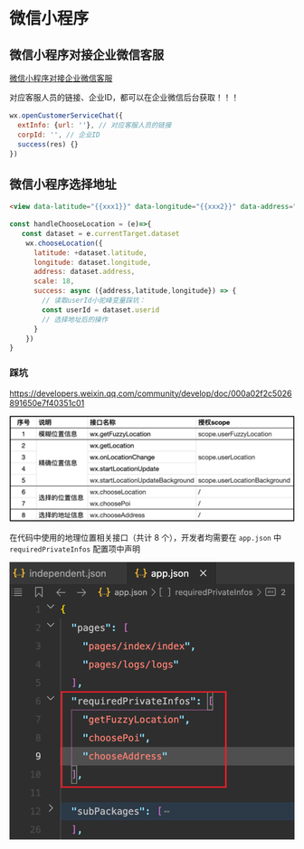 #  微信小程序

## 微信小程序对接企业微信客服

[微信小程序对接企业微信客服](https://developers.weixin.qq.com/community/develop/article/doc/00026676a30c2804cdbead76056413)

对应客服人员的链接、企业ID，都可以在企业微信后台获取！！！

```js
wx.openCustomerServiceChat({
  extInfo: {url: ''}, // 对应客服人员的链接
  corpId: '', // 企业ID
  success(res) {}
})

```

## 微信小程序选择地址


```html
<view data-latitude="{{xxx1}}" data-longitude="{{xxx2}}" data-address="{{xxx}}" data-userId="{{xxx}}" bindtap="handleChooseLocation"></view>
```

```js
const handleChooseLocation = (e)=>{
   const dataset = e.currentTarget.dataset
    wx.chooseLocation({
      latitude: +dataset.latitude,
      longitude: dataset.longitude,
      address: dataset.address,
      scale: 18,
      success: async ({address,latitude,longitude}) => {
        // 读取userId小驼峰变量踩坑：
        const userId = dataset.userid
        // 选择地址后的操作
      }
    })
}
```

### 踩坑

https://developers.weixin.qq.com/community/develop/doc/000a02f2c5026891650e7f40351c01

![alt text](image.png)

在代码中使用的地理位置相关接口（共计 8 个），开发者均需要在 `app.json` 中 `requiredPrivateInfos` 配置项中声明

![alt text](image-1.png)